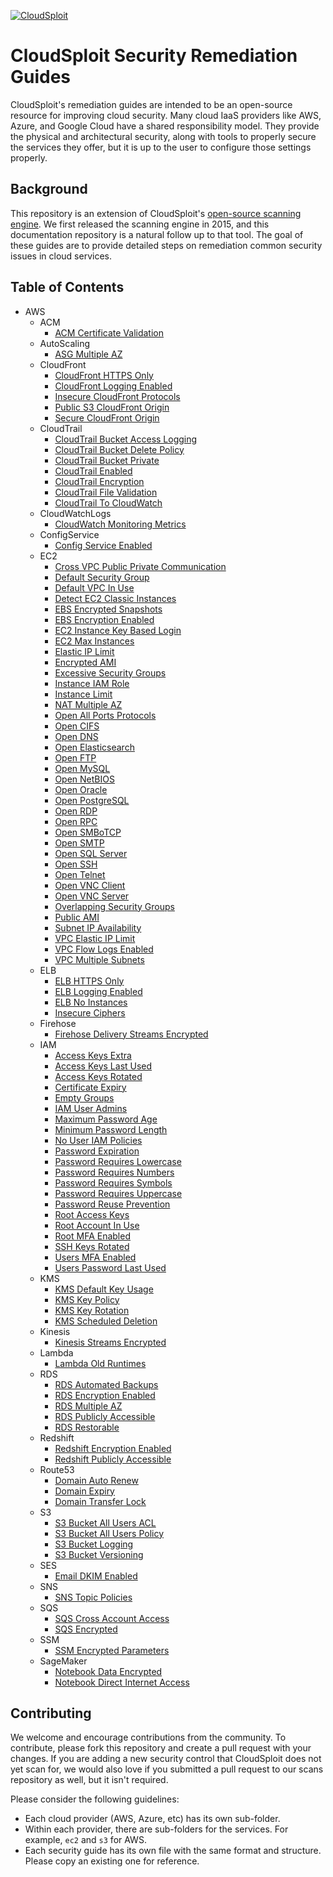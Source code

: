[![CloudSploit](https://cloudsploit.com/img/logo-new-big-text-100.png "CloudSploit")](https://cloudsploit.com)

# CloudSploit Security Remediation Guides

CloudSploit's remediation guides are intended to be an open-source resource for improving cloud security. Many cloud IaaS providers like AWS, Azure, and Google Cloud have a shared responsibility model. They provide the physical and architectural security, along with tools to properly secure the services they offer, but it is up to the user to configure those settings properly.

## Background

This repository is an extension of CloudSploit's [open-source scanning engine](https://github.com/cloudsploit/scans). We first released the scanning engine in 2015, and this documentation repository is a natural follow up to that tool. The goal of these guides are to provide detailed steps on remediation common security issues in cloud services.

## Table of Contents

* AWS
	* ACM
	    * [ACM Certificate Validation](en/aws/acm/acm-certificate-validation.md)
	* AutoScaling
	    * [ASG Multiple AZ](en/aws/autoscaling/asg-multiple-az.md)
	* CloudFront
	    * [CloudFront HTTPS Only](en/aws/cloudfront/cloudfront-https-only.md)
	    * [CloudFront Logging Enabled](en/aws/cloudfront/cloudfront-logging-enabled.md)
	    * [Insecure CloudFront Protocols](en/aws/cloudfront/insecure-cloudfront-protocols.md)
	    * [Public S3 CloudFront Origin](en/aws/cloudfront/public-s3-cloudfront-origin.md)
	    * [Secure CloudFront Origin](en/aws/cloudfront/secure-cloudfront-origin.md)
	* CloudTrail
	    * [CloudTrail Bucket Access Logging](en/aws/cloudtrail/cloudtrail-bucket-access-logging.md)
	    * [CloudTrail Bucket Delete Policy](en/aws/cloudtrail/cloudtrail-bucket-delete-policy.md)
	    * [CloudTrail Bucket Private](en/aws/cloudtrail/cloudtrail-bucket-private.md)
	    * [CloudTrail Enabled](en/aws/cloudtrail/cloudtrail-enabled.md)
	    * [CloudTrail Encryption](en/aws/cloudtrail/cloudtrail-encryption.md)
	    * [CloudTrail File Validation](en/aws/cloudtrail/cloudtrail-file-validation.md)
	    * [CloudTrail To CloudWatch](en/aws/cloudtrail/cloudtrail-to-cloudwatch.md)
	* CloudWatchLogs
	    * [CloudWatch Monitoring Metrics](en/aws/cloudwatchlogs/cloudwatch-monitoring-metrics.md)
	* ConfigService
	    * [Config Service Enabled](en/aws/configservice/config-service-enabled.md)
	* EC2
	    * [Cross VPC Public Private Communication](en/aws/ec2/cross-vpc-public-private-communication.md)
	    * [Default Security Group](en/aws/ec2/default-security-group.md)
	    * [Default VPC In Use](en/aws/ec2/default-vpc-in-use.md)
	    * [Detect EC2 Classic Instances](en/aws/ec2/detect-ec2-classic-instances.md)
	    * [EBS Encrypted Snapshots](en/aws/ec2/ebs-encrypted-snapshots.md)
	    * [EBS Encryption Enabled](en/aws/ec2/ebs-encryption-enabled.md)
	    * [EC2 Instance Key Based Login](en/aws/ec2/ec2-instance-key-based-login.md)
	    * [EC2 Max Instances](en/aws/ec2/ec2-max-instances.md)
	    * [Elastic IP Limit](en/aws/ec2/elastic-ip-limit.md)
	    * [Encrypted AMI](en/aws/ec2/encrypted-ami.md)
	    * [Excessive Security Groups](en/aws/ec2/excessive-security-groups.md)
	    * [Instance IAM Role](en/aws/ec2/instance-iam-role.md)
	    * [Instance Limit](en/aws/ec2/instance-limit.md)
	    * [NAT Multiple AZ](en/aws/ec2/nat-multiple-az.md)
	    * [Open All Ports Protocols](en/aws/ec2/open-all-ports-protocols.md)
	    * [Open CIFS](en/aws/ec2/open-cifs.md)
	    * [Open DNS](en/aws/ec2/open-dns.md)
	    * [Open Elasticsearch](en/aws/ec2/open-elasticsearch.md)
	    * [Open FTP](en/aws/ec2/open-ftp.md)
	    * [Open MySQL](en/aws/ec2/open-mysql.md)
	    * [Open NetBIOS](en/aws/ec2/open-netbios.md)
	    * [Open Oracle](en/aws/ec2/open-oracle.md)
	    * [Open PostgreSQL](en/aws/ec2/open-postgresql.md)
	    * [Open RDP](en/aws/ec2/open-rdp.md)
	    * [Open RPC](en/aws/ec2/open-rpc.md)
	    * [Open SMBoTCP](en/aws/ec2/open-smbotcp.md)
	    * [Open SMTP](en/aws/ec2/open-smtp.md)
	    * [Open SQL Server](en/aws/ec2/open-sql-server.md)
	    * [Open SSH](en/aws/ec2/open-ssh.md)
	    * [Open Telnet](en/aws/ec2/open-telnet.md)
	    * [Open VNC Client](en/aws/ec2/open-vnc-client.md)
	    * [Open VNC Server](en/aws/ec2/open-vnc-server.md)
	    * [Overlapping Security Groups](en/aws/ec2/overlapping-security-groups.md)
	    * [Public AMI](en/aws/ec2/public-ami.md)
	    * [Subnet IP Availability](en/aws/ec2/subnet-ip-availability.md)
	    * [VPC Elastic IP Limit](en/aws/ec2/vpc-elastic-ip-limit.md)
	    * [VPC Flow Logs Enabled](en/aws/ec2/vpc-flow-logs-enabled.md)
	    * [VPC Multiple Subnets](en/aws/ec2/vpc-multiple-subnets.md)
	* ELB
	    * [ELB HTTPS Only](en/aws/elb/elb-https-only.md)
	    * [ELB Logging Enabled](en/aws/elb/elb-logging-enabled.md)
	    * [ELB No Instances](en/aws/elb/elb-no-instances.md)
	    * [Insecure Ciphers](en/aws/elb/insecure-ciphers.md)
	* Firehose
	    * [Firehose Delivery Streams Encrypted](en/aws/firehose/firehose-delivery-streams-encrypted.md)
	* IAM
	    * [Access Keys Extra](en/aws/iam/access-keys-extra.md)
	    * [Access Keys Last Used](en/aws/iam/access-keys-last-used.md)
	    * [Access Keys Rotated](en/aws/iam/access-keys-rotated.md)
	    * [Certificate Expiry](en/aws/iam/certificate-expiry.md)
	    * [Empty Groups](en/aws/iam/empty-groups.md)
	    * [IAM User Admins](en/aws/iam/iam-user-admins.md)
	    * [Maximum Password Age](en/aws/iam/maximum-password-age.md)
	    * [Minimum Password Length](en/aws/iam/minimum-password-length.md)
	    * [No User IAM Policies](en/aws/iam/no-user-iam-policies.md)
	    * [Password Expiration](en/aws/iam/password-expiration.md)
	    * [Password Requires Lowercase](en/aws/iam/password-requires-lowercase.md)
	    * [Password Requires Numbers](en/aws/iam/password-requires-numbers.md)
	    * [Password Requires Symbols](en/aws/iam/password-requires-symbols.md)
	    * [Password Requires Uppercase](en/aws/iam/password-requires-uppercase.md)
	    * [Password Reuse Prevention](en/aws/iam/password-reuse-prevention.md)
	    * [Root Access Keys](en/aws/iam/root-access-keys.md)
	    * [Root Account In Use](en/aws/iam/root-account-in-use.md)
	    * [Root MFA Enabled](en/aws/iam/root-mfa-enabled.md)
	    * [SSH Keys Rotated](en/aws/iam/ssh-keys-rotated.md)
	    * [Users MFA Enabled](en/aws/iam/users-mfa-enabled.md)
	    * [Users Password Last Used](en/aws/iam/users-password-last-used.md)
	* KMS
	    * [KMS Default Key Usage](en/aws/kms/kms-default-key-usage.md)
	    * [KMS Key Policy](en/aws/kms/kms-key-policy.md)
	    * [KMS Key Rotation](en/aws/kms/kms-key-rotation.md)
	    * [KMS Scheduled Deletion](en/aws/kms/kms-scheduled-deletion.md)
	* Kinesis
	    * [Kinesis Streams Encrypted](en/aws/kinesis/kinesis-streams-encrypted.md)
	* Lambda
	    * [Lambda Old Runtimes](en/aws/lambda/lambda-old-runtimes.md)
	* RDS
	    * [RDS Automated Backups](en/aws/rds/rds-automated-backups.md)
	    * [RDS Encryption Enabled](en/aws/rds/rds-encryption-enabled.md)
	    * [RDS Multiple AZ](en/aws/rds/rds-multiple-az.md)
	    * [RDS Publicly Accessible](en/aws/rds/rds-publicly-accessible.md)
	    * [RDS Restorable](en/aws/rds/rds-restorable.md)
	* Redshift
	    * [Redshift Encryption Enabled](en/aws/redshift/redshift-encryption-enabled.md)
	    * [Redshift Publicly Accessible](en/aws/redshift/redshift-publicly-accessible.md)
	* Route53
	    * [Domain Auto Renew](en/aws/route53/domain-auto-renew.md)
	    * [Domain Expiry](en/aws/route53/domain-expiry.md)
	    * [Domain Transfer Lock](en/aws/route53/domain-transfer-lock.md)
	* S3
	    * [S3 Bucket All Users ACL](en/aws/s3/s3-bucket-all-users-acl.md)
	    * [S3 Bucket All Users Policy](en/aws/s3/s3-bucket-all-users-policy.md)
	    * [S3 Bucket Logging](en/aws/s3/s3-bucket-logging.md)
	    * [S3 Bucket Versioning](en/aws/s3/s3-bucket-versioning.md)
	* SES
	    * [Email DKIM Enabled](en/aws/ses/email-dkim-enabled.md)
	* SNS
	    * [SNS Topic Policies](en/aws/sns/sns-topic-policies.md)
	* SQS
	    * [SQS Cross Account Access](en/aws/sqs/sqs-cross-account-access.md)
	    * [SQS Encrypted](en/aws/sqs/sqs-encrypted.md)
	* SSM
	    * [SSM Encrypted Parameters](en/aws/ssm/ssm-encrypted-parameters.md)
	* SageMaker
	    * [Notebook Data Encrypted](en/aws/sagemaker/notebook-data-encrypted.md)
	    * [Notebook Direct Internet Access](en/aws/sagemaker/notebook-direct-internet-access.md)

## Contributing

We welcome and encourage contributions from the community. To contribute, please fork this repository and create a pull request with your changes. If you are adding a new security control that CloudSploit does not yet scan for, we would also love if you submitted a pull request to our scans repository as well, but it isn't required.

Please consider the following guidelines:

* Each cloud provider (AWS, Azure, etc) has its own sub-folder.
* Within each provider, there are sub-folders for the services. For example, `ec2` and `s3` for AWS.
* Each security guide has its own file with the same format and structure. Please copy an existing one for reference.
